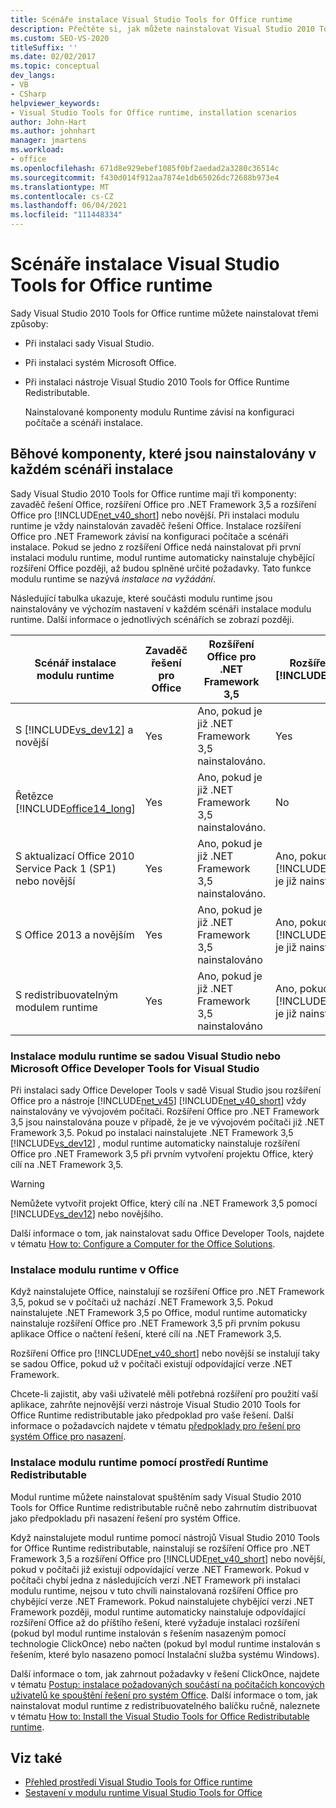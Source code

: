 ```yaml
---
title: Scénáře instalace Visual Studio Tools for Office runtime
description: Přečtěte si, jak můžete nainstalovat Visual Studio 2010 Tools for Office runtime. Tento článek popisuje tři scénáře instalace.
ms.custom: SEO-VS-2020
titleSuffix: ''
ms.date: 02/02/2017
ms.topic: conceptual
dev_langs:
- VB
- CSharp
helpviewer_keywords:
- Visual Studio Tools for Office runtime, installation scenarios
author: John-Hart
ms.author: johnhart
manager: jmartens
ms.workload:
- office
ms.openlocfilehash: 671d8e929ebef1085f0bf2aedad2a3280c36514c
ms.sourcegitcommit: f430d014f912aa7874e1db65026dc72688b973e4
ms.translationtype: MT
ms.contentlocale: cs-CZ
ms.lasthandoff: 06/04/2021
ms.locfileid: "111448334"
---
```

# <a name="visual-studio-tools-for-office-runtime-installation-scenarios"></a>Scénáře instalace Visual Studio Tools for Office runtime

  Sady Visual Studio 2010 Tools for Office runtime můžete nainstalovat třemi způsoby:

- Při instalaci sady Visual Studio.

- Při instalaci systém Microsoft Office.

- Při instalaci nástroje Visual Studio 2010 Tools for Office Runtime Redistributable.

  Nainstalované komponenty modulu Runtime závisí na konfiguraci počítače a scénáři instalace.

## <a name="runtime-components-that-are-installed-in-each-installation-scenario"></a>Běhové komponenty, které jsou nainstalovány v každém scénáři instalace

 Sady Visual Studio 2010 Tools for Office runtime mají tři komponenty: zavaděč řešení Office, rozšíření Office pro .NET Framework 3,5 a rozšíření Office pro [!INCLUDE[net_v40_short](../sharepoint/includes/net-v40-short-md.md)] nebo novější. Při instalaci modulu runtime je vždy nainstalován zavaděč řešení Office. Instalace rozšíření Office pro .NET Framework závisí na konfiguraci počítače a scénáři instalace. Pokud se jedno z rozšíření Office nedá nainstalovat při první instalaci modulu runtime, modul runtime automaticky nainstaluje chybějící rozšíření Office později, až budou splněné určité požadavky. Tato funkce modulu runtime se nazývá *instalace na vyžádání*.

 Následující tabulka ukazuje, které součásti modulu runtime jsou nainstalovány ve výchozím nastavení v každém scénáři instalace modulu runtime. Další informace o jednotlivých scénářích se zobrazí později.

|Scénář instalace modulu runtime|Zavaděč řešení pro Office|Rozšíření Office pro .NET Framework 3,5|Rozšíření Office pro [!INCLUDE[net_v40_short](../sharepoint/includes/net-v40-short-md.md)]|Rozšíření Office pro [!INCLUDE[net_v45](../vsto/includes/net-v45-md.md)]|
|-----------------------------------|----------------------------|--------------------------------------------------| - |---------------------------------------------------------------------------|
|S [!INCLUDE[vs_dev12](../vsto/includes/vs-dev12-md.md)] a novější|Yes|Ano, pokud je již .NET Framework 3,5 nainstalováno.|Yes|Yes|
|Řetězce [!INCLUDE[office14_long](../vsto/includes/office14-long-md.md)]|Yes|Ano, pokud je již .NET Framework 3,5 nainstalováno.|No|No|
|S aktualizací Office 2010 Service Pack 1 (SP1) nebo novější|Yes|Ano, pokud je již .NET Framework 3,5 nainstalováno.|Ano, pokud [!INCLUDE[net_v40_short](../sharepoint/includes/net-v40-short-md.md)] je již nainstalováno.|No|
|S Office 2013 a novějším|Yes|Ano, pokud je již .NET Framework 3,5 nainstalováno|Ano, pokud [!INCLUDE[net_v40_short](../sharepoint/includes/net-v40-short-md.md)] je již nainstalováno.|Ano, pokud [!INCLUDE[net_v45](../vsto/includes/net-v45-md.md)] je již nainstalováno.|
|S redistribuovatelným modulem runtime|Yes|Ano, pokud je již .NET Framework 3,5 nainstalováno|Ano, pokud [!INCLUDE[net_v40_short](../sharepoint/includes/net-v40-short-md.md)] je již nainstalováno.|Ano, pokud [!INCLUDE[net_v45](../vsto/includes/net-v45-md.md)] je již nainstalováno.|

### <a name="install-the-runtime-with-visual-studio-or-the-microsoft-office-developer-tools-for-visual-studio"></a>Instalace modulu runtime se sadou Visual Studio nebo Microsoft Office Developer Tools for Visual Studio

 Při instalaci sady Office Developer Tools v sadě Visual Studio jsou rozšíření Office pro a nástroje [!INCLUDE[net_v45](../vsto/includes/net-v45-md.md)] [!INCLUDE[net_v40_short](../sharepoint/includes/net-v40-short-md.md)] vždy nainstalovány ve vývojovém počítači. Rozšíření Office pro .NET Framework 3,5 jsou nainstalována pouze v případě, že je ve vývojovém počítači již .NET Framework 3,5. Pokud po instalaci nainstalujete .NET Framework 3,5 [!INCLUDE[vs_dev12](../vsto/includes/vs-dev12-md.md)] , modul runtime automaticky nainstaluje rozšíření Office pro .NET Framework 3,5 při prvním vytvoření projektu Office, který cílí na .NET Framework 3,5.

> [!WARNING]
> Nemůžete vytvořit projekt Office, který cílí na .NET Framework 3,5 pomocí [!INCLUDE[vs_dev12](../vsto/includes/vs-dev12-md.md)] nebo novějšího.

 Další informace o tom, jak nainstalovat sadu Office Developer Tools, najdete v tématu [How to: Configure a Computer for the Office Solutions](../vsto/how-to-configure-a-computer-to-develop-office-solutions.md).

### <a name="install-the-runtime-with-office"></a>Instalace modulu runtime v Office

 Když nainstalujete Office, nainstalují se rozšíření Office pro .NET Framework 3,5, pokud se v počítači už nachází .NET Framework 3,5. Pokud nainstalujete .NET Framework 3,5 po Office, modul runtime automaticky nainstaluje rozšíření Office pro .NET Framework 3,5 při prvním pokusu aplikace Office o načtení řešení, které cílí na .NET Framework 3,5.

 Rozšíření Office pro [!INCLUDE[net_v40_short](../sharepoint/includes/net-v40-short-md.md)] nebo novější se instalují taky se sadou Office, pokud už v počítači existují odpovídající verze .NET Framework.

 Chcete-li zajistit, aby vaši uživatelé měli potřebná rozšíření pro použití vaší aplikace, zahrňte nejnovější verzi nástroje Visual Studio 2010 Tools for Office Runtime redistributable jako předpoklad pro vaše řešení. Další informace o požadavcích najdete v tématu [předpoklady pro řešení pro systém Office pro nasazení](/previous-versions/bb608617(v=vs.110)).

### <a name="install-the-runtime-by-using-the-runtime-redistributable"></a>Instalace modulu runtime pomocí prostředí Runtime Redistributable

 Modul runtime můžete nainstalovat spuštěním sady Visual Studio 2010 Tools for Office Runtime redistributable ručně nebo zahrnutím distribuovat jako předpokladu při nasazení řešení pro systém Office.

 Když nainstalujete modul runtime pomocí nástrojů Visual Studio 2010 Tools for Office Runtime redistributable, nainstalují se rozšíření Office pro .NET Framework 3,5 a rozšíření Office pro [!INCLUDE[net_v40_short](../sharepoint/includes/net-v40-short-md.md)] nebo novější, pokud v počítači již existují odpovídající verze .NET Framework. Pokud v počítači chybí jedna z následujících verzí .NET Framework při instalaci modulu runtime, nejsou v tuto chvíli nainstalovaná rozšíření Office pro chybějící verze .NET Framework. Pokud nainstalujete chybějící verzi .NET Framework později, modul runtime automaticky nainstaluje odpovídající rozšíření Office až do příštího řešení, které vyžaduje instalaci rozšíření (pokud byl modul runtime instalován s řešením nasazeným pomocí technologie ClickOnce) nebo načten (pokud byl modul runtime instalován s řešením, které bylo nasazeno pomocí Instalační služba systému Windows).

 Další informace o tom, jak zahrnout požadavky v řešení ClickOnce, najdete v tématu [Postup: instalace požadovaných součástí na počítačích koncových uživatelů ke spouštění řešení pro systém Office](/previous-versions/bb608608(v=vs.110)). Další informace o tom, jak nainstalovat modul runtime z redistribuovatelného balíčku ručně, naleznete v tématu [How to: Install the Visual Studio Tools for Office Redistributable runtime](../vsto/how-to-install-the-visual-studio-tools-for-office-runtime-redistributable.md).

## <a name="see-also"></a>Viz také

- [Přehled prostředí Visual Studio Tools for Office runtime](../vsto/visual-studio-tools-for-office-runtime-overview.md)
- [Sestavení v modulu runtime Visual Studio Tools for Office](../vsto/assemblies-in-the-visual-studio-tools-for-office-runtime.md)
